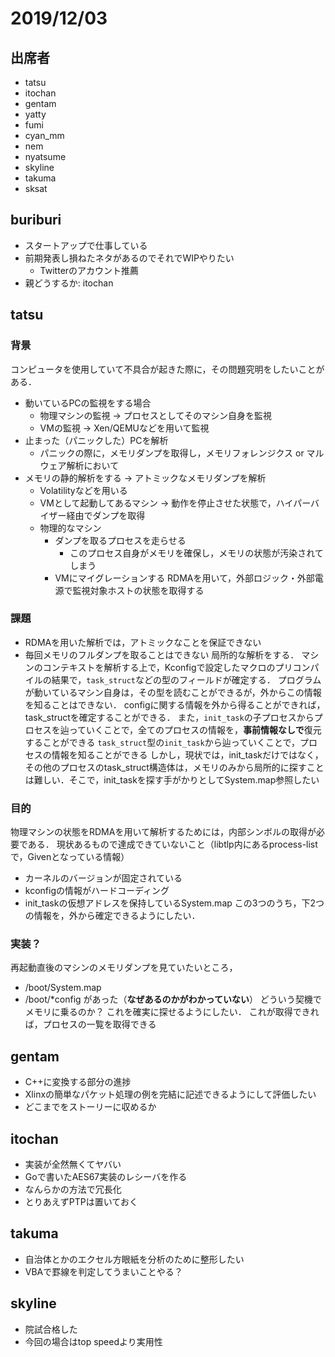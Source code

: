 # 2019/12/03

## 出席者
- tatsu
- itochan
- gentam
- yatty
- fumi
- cyan\_mm
- nem
- nyatsume
- skyline
- takuma
- sksat

## buriburi
- スタートアップで仕事している
- 前期発表し損ねたネタがあるのでそれでWIPやりたい
  - Twitterのアカウント推薦
- 親どうするか: itochan

## tatsu

### 背景
コンピュータを使用していて不具合が起きた際に，その問題究明をしたいことがある．
- 動いているPCの監視をする場合
  - 物理マシンの監視 → プロセスとしてそのマシン自身を監視
  - VMの監視 → Xen/QEMUなどを用いて監視
- 止まった（パニックした）PCを解析
  - パニックの際に，メモリダンプを取得し，メモリフォレンジクス
or
マルウェア解析において
- メモリの静的解析をする → アトミックなメモリダンプを解析
  - Volatilityなどを用いる
  - VMとして起動してあるマシン → 動作を停止させた状態で，ハイパーバイザー経由でダンプを取得
  - 物理的なマシン
    - ダンプを取るプロセスを走らせる
      - このプロセス自身がメモリを確保し，メモリの状態が汚染されてしまう
    - VMにマイグレーションする
RDMAを用いて，外部ロジック・外部電源で監視対象ホストの状態を取得する

### 課題
- RDMAを用いた解析では，アトミックなことを保証できない
- 毎回メモリのフルダンプを取ることはできない
局所的な解析をする．
マシンのコンテキストを解析する上で，Kconfigで設定したマクロのプリコンパイルの結果で，`task_struct`などの型のフィールドが確定する．
プログラムが動いているマシン自身は，その型を読むことができるが，外からこの情報を知ることはできない．
configに関する情報を外から得ることができれば，task_structを確定することができる．
また，`init_task`の子プロセスからプロセスを辿っていくことで，全てのプロセスの情報を，**事前情報なしで**復元することができる
`task_struct`型の`init_task`から辿っていくことで，プロセスの情報を知ることができる
しかし，現状では，init_taskだけではなく，その他のプロセスのtask_struct構造体は，メモリのみから局所的に探すことは難しい．そこで，init_taskを探す手がかりとしてSystem.map参照したい

### 目的
物理マシンの状態をRDMAを用いて解析するためには，内部シンボルの取得が必要である．
現状あるもので達成できていないこと（libtlp内にあるprocess-listで，Givenとなっている情報）
- カーネルのバージョンが固定されている
- kconfigの情報がハードコーディング
- init_taskの仮想アドレスを保持しているSystem.map
この3つのうち，下2つの情報を，外から確定できるようにしたい．

### 実装？
再起動直後のマシンのメモリダンプを見ていたいところ，
- /boot/System.map
- /boot/*config
があった（**なぜあるのかがわかっていない**）
どういう契機でメモリに乗るのか？
これを確実に探せるようにしたい．
これが取得できれば，プロセスの一覧を取得できる

## gentam

- C++に変換する部分の進捗
- Xlinxの簡単なパケット処理の例を完結に記述できるようにして評価したい
- どこまでをストーリーに収めるか

## itochan

- 実装が全然無くてヤバい
- Goで書いたAES67実装のレシーバを作る
- なんらかの方法で冗長化
- とりあえずPTPは置いておく

## takuma

- 自治体とかのエクセル方眼紙を分析のために整形したい
- VBAで罫線を判定してうまいことやる？

## skyline

- 院試合格した
- 今回の場合はtop speedより実用性
